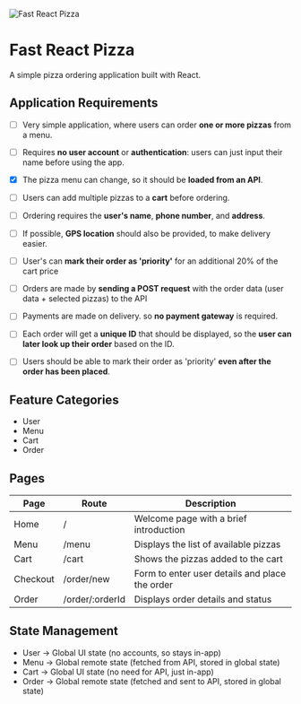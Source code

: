 ![Fast React Pizza](https://images.unsplash.com/photo-1567459779655-5ca27f874f44?q=80&w=1473&auto=format&fit=crop&ixlib=rb-4.0.3&ixid=M3wxMjA3fDB8MHxwaG90by1wYWdlfHx8fGVufDB8fHx8fA%3D%3D)

# Fast React Pizza

A simple pizza ordering application built with React.

## Application Requirements

- [ ] Very simple application, where users can order **one or more pizzas** from a menu.

- [ ] Requires **no user account** or **authentication**: users can just input their name before using the app.

- [x] The pizza menu can change, so it should be **loaded from an API**.

- [ ] Users can add multiple pizzas to a **cart** before ordering.

- [ ] Ordering requires the **user's name**, **phone number**, and **address**.

- [ ] If possible, **GPS location** should also be provided, to make delivery easier.

- [ ] User's can **mark their order as 'priority'** for an additional 20% of the cart price

- [ ] Orders are made by **sending a POST request** with the order data (user data + selected pizzas) to the API

- [ ] Payments are made on delivery. so **no payment gateway** is required.

- [ ] Each order will get a **unique ID** that should be displayed, so the **user can later look up their order** based on the ID.

- [ ] Users should be able to mark their order as 'priority' **even after the order has been placed**.

## Feature Categories

- User
- Menu
- Cart
- Order

## Pages

| Page     | Route           | Description                                    |
| -------- | --------------- | ---------------------------------------------- |
| Home     | /               | Welcome page with a brief introduction         |
| Menu     | /menu           | Displays the list of available pizzas          |
| Cart     | /cart           | Shows the pizzas added to the cart             |
| Checkout | /order/new      | Form to enter user details and place the order |
| Order    | /order/:orderId | Displays order details and status              |

## State Management

- User -> Global UI state (no accounts, so stays in-app)
- Menu -> Global remote state (fetched from API, stored in global state)
- Cart -> Global UI state (no need for API, just in-app)
- Order -> Global remote state (fetched and sent to API, stored in global state)
